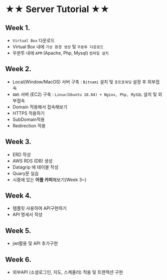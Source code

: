 # ★★ Server Tutorial ★★

## Week 1.
- `Virtual Box` 다운로드
- Virtual Box 내에 `가상 환경 생성` 및 `우분투 다운로드`
- 우분투 내에 `APM` (Apache, Php, Mysql) `컴파일 설치`

## Week 2.
- Local(Window/MacOS) 서버 구축 : `Bitnami` 설치 및 `포트포워딩` 설정 후 외부접속
- `AWS` 서버 (EC2) 구축 : `Linux(Ubuntu 18.04) + Nginx, Php, MySQL` 설치 및 외부접속
- Domain 적용해서 접속해보기
- HTTPS 적용하기
- SubDomain적용
- Redirection 적용

## Week 3.
- ERD 작성
- AWS RDS (DB) 생성
- Datagrip 에 테이블 작성
- Quary문 실습
- 시중에 있는 **어플 카피**해보기(Week 3~)

## Week 4.
- 템플릿 사용하여 API구현하기
- API 명세서 작성

## Week 5.
- jwt활용 및 API 추가구현

## Week 6.
- 외부API (소셜로그인, 지도, 스케줄러) 적용 및 트랜젝션 구현
